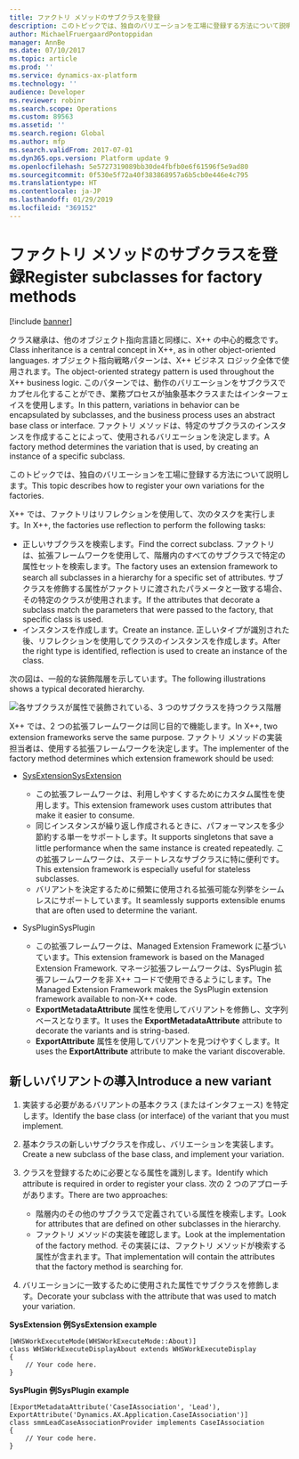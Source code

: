 ```yaml
---
title: ファクトリ メソッドのサブクラスを登録
description: このトピックでは、独自のバリエーションを工場に登録する方法について説明します。
author: MichaelFruergaardPontoppidan
manager: AnnBe
ms.date: 07/10/2017
ms.topic: article
ms.prod: ''
ms.service: dynamics-ax-platform
ms.technology: ''
audience: Developer
ms.reviewer: robinr
ms.search.scope: Operations
ms.custom: 89563
ms.assetid: ''
ms.search.region: Global
ms.author: mfp
ms.search.validFrom: 2017-07-01
ms.dyn365.ops.version: Platform update 9
ms.openlocfilehash: 5e5727319089bb30de4fbfb0e6f61596f5e9ad80
ms.sourcegitcommit: 0f530e5f72a40f383868957a6b5cb0e446e4c795
ms.translationtype: HT
ms.contentlocale: ja-JP
ms.lasthandoff: 01/29/2019
ms.locfileid: "369152"
---
```

# <a name="register-subclasses-for-factory-methods"></a><span data-ttu-id="5bd8c-103">ファクトリ メソッドのサブクラスを登録</span><span class="sxs-lookup"><span data-stu-id="5bd8c-103">Register subclasses for factory methods</span></span>

[!include [banner](../includes/banner.md)]

<span data-ttu-id="5bd8c-104">クラス継承は、他のオブジェクト指向言語と同様に、X++ の中心的概念です。</span><span class="sxs-lookup"><span data-stu-id="5bd8c-104">Class inheritance is a central concept in X++, as in other object-oriented languages.</span></span> <span data-ttu-id="5bd8c-105">オブジェクト指向戦略パターンは、X++ ビジネス ロジック全体で使用されます。</span><span class="sxs-lookup"><span data-stu-id="5bd8c-105">The object-oriented strategy pattern is used throughout the X++ business logic.</span></span> <span data-ttu-id="5bd8c-106">このパターンでは、動作のバリエーションをサブクラスでカプセル化することができ、業務プロセスが抽象基本クラスまたはインターフェイスを使用します。</span><span class="sxs-lookup"><span data-stu-id="5bd8c-106">In this pattern, variations in behavior can be encapsulated by subclasses, and the business process uses an abstract base class or interface.</span></span> <span data-ttu-id="5bd8c-107">ファクトリ メソッドは、特定のサブクラスのインスタンスを作成することによって、使用されるバリエーションを決定します。</span><span class="sxs-lookup"><span data-stu-id="5bd8c-107">A factory method determines the variation that is used, by creating an instance of a specific subclass.</span></span>

<span data-ttu-id="5bd8c-108">このトピックでは、独自のバリエーションを工場に登録する方法について説明します。</span><span class="sxs-lookup"><span data-stu-id="5bd8c-108">This topic describes how to register your own variations for the factories.</span></span>

<span data-ttu-id="5bd8c-109">X++ では、ファクトリはリフレクションを使用して、次のタスクを実行します。</span><span class="sxs-lookup"><span data-stu-id="5bd8c-109">In X++, the factories use reflection to perform the following tasks:</span></span>

+ <span data-ttu-id="5bd8c-110">正しいサブクラスを検索します。</span><span class="sxs-lookup"><span data-stu-id="5bd8c-110">Find the correct subclass.</span></span> <span data-ttu-id="5bd8c-111">ファクトリは、拡張フレームワークを使用して、階層内のすべてのサブクラスで特定の属性セットを検索します。</span><span class="sxs-lookup"><span data-stu-id="5bd8c-111">The factory uses an extension framework to search all subclasses in a hierarchy for a specific set of attributes.</span></span> <span data-ttu-id="5bd8c-112">サブクラスを修飾する属性がファクトリに渡されたパラメータと一致する場合、その特定のクラスが使用されます。</span><span class="sxs-lookup"><span data-stu-id="5bd8c-112">If the attributes that decorate a subclass match the parameters that were passed to the factory, that specific class is used.</span></span>
+ <span data-ttu-id="5bd8c-113">インスタンスを作成します。</span><span class="sxs-lookup"><span data-stu-id="5bd8c-113">Create an instance.</span></span> <span data-ttu-id="5bd8c-114">正しいタイプが識別された後、リフレクションを使用してクラスのインスタンスを作成します。</span><span class="sxs-lookup"><span data-stu-id="5bd8c-114">After the right type is identified, reflection is used to create an instance of the class.</span></span>

<span data-ttu-id="5bd8c-115">次の図は、一般的な装飾階層を示しています。</span><span class="sxs-lookup"><span data-stu-id="5bd8c-115">The following illustrations shows a typical decorated hierarchy.</span></span>

![各サブクラスが属性で装飾されている、3 つのサブクラスを持つクラス階層](media/hierarchy.png)

<span data-ttu-id="5bd8c-117">X++ では、2 つの拡張フレームワークは同じ目的で機能します。</span><span class="sxs-lookup"><span data-stu-id="5bd8c-117">In X++, two extension frameworks serve the same purpose.</span></span> <span data-ttu-id="5bd8c-118">ファクトリ メソッドの実装担当者は、使用する拡張フレームワークを決定します。</span><span class="sxs-lookup"><span data-stu-id="5bd8c-118">The implementer of the factory method determines which extension framework should be used:</span></span>

+ [<span data-ttu-id="5bd8c-119">SysExtension</span><span class="sxs-lookup"><span data-stu-id="5bd8c-119">SysExtension</span></span>](https://blogs.msdn.microsoft.com/mfp/2013/06/12/sysextension-framework-to-the-rescue/)

  - <span data-ttu-id="5bd8c-120">この拡張フレームワークは、利用しやすくするためにカスタム属性を使用します。</span><span class="sxs-lookup"><span data-stu-id="5bd8c-120">This extension framework uses custom attributes that make it easier to consume.</span></span>
  - <span data-ttu-id="5bd8c-121">同じインスタンスが繰り返し作成されるときに、パフォーマンスを多少節約する単一をサポートします。</span><span class="sxs-lookup"><span data-stu-id="5bd8c-121">It supports singletons that save a little performance when the same instance is created repeatedly.</span></span> <span data-ttu-id="5bd8c-122">この拡張フレームワークは、ステートレスなサブクラスに特に便利です。</span><span class="sxs-lookup"><span data-stu-id="5bd8c-122">This extension framework is especially useful for stateless subclasses.</span></span>
  - <span data-ttu-id="5bd8c-123">バリアントを決定するために頻繁に使用される拡張可能な列挙をシームレスにサポートしています。</span><span class="sxs-lookup"><span data-stu-id="5bd8c-123">It seamlessly supports extensible enums that are often used to determine the variant.</span></span>

+ <span data-ttu-id="5bd8c-124">SysPlugin</span><span class="sxs-lookup"><span data-stu-id="5bd8c-124">SysPlugin</span></span>

  - <span data-ttu-id="5bd8c-125">この拡張フレームワークは、Managed Extension Framework に基づいています。</span><span class="sxs-lookup"><span data-stu-id="5bd8c-125">This extension framework is based on the Managed Extension Framework.</span></span> <span data-ttu-id="5bd8c-126">マネージ拡張フレームワークは、SysPlugin 拡張フレームワークを非 X++ コードで使用できるようにします。</span><span class="sxs-lookup"><span data-stu-id="5bd8c-126">The Managed Extension Framework makes the SysPlugin extension framework available to non-X++ code.</span></span>
  - <span data-ttu-id="5bd8c-127">**ExportMetadataAttribute** 属性を使用してバリアントを修飾し、文字列ベースとなります。</span><span class="sxs-lookup"><span data-stu-id="5bd8c-127">It uses the **ExportMetadataAttribute** attribute to decorate the variants and is string-based.</span></span>
  - <span data-ttu-id="5bd8c-128">**ExportAttribute** 属性を使用してバリアントを見つけやすくします。</span><span class="sxs-lookup"><span data-stu-id="5bd8c-128">It uses the **ExportAttribute** attribute to make the variant discoverable.</span></span>

## <a name="introduce-a-new-variant"></a><span data-ttu-id="5bd8c-129">新しいバリアントの導入</span><span class="sxs-lookup"><span data-stu-id="5bd8c-129">Introduce a new variant</span></span>

1. <span data-ttu-id="5bd8c-130">実装する必要があるバリアントの基本クラス (またはインタフェース) を特定します。</span><span class="sxs-lookup"><span data-stu-id="5bd8c-130">Identify the base class (or interface) of the variant that you must implement.</span></span>
2. <span data-ttu-id="5bd8c-131">基本クラスの新しいサブクラスを作成し、バリエーションを実装します。</span><span class="sxs-lookup"><span data-stu-id="5bd8c-131">Create a new subclass of the base class, and implement your variation.</span></span>
3. <span data-ttu-id="5bd8c-132">クラスを登録するために必要となる属性を識別します。</span><span class="sxs-lookup"><span data-stu-id="5bd8c-132">Identify which attribute is required in order to register your class.</span></span> <span data-ttu-id="5bd8c-133">次の 2 つのアプローチがあります。</span><span class="sxs-lookup"><span data-stu-id="5bd8c-133">There are two approaches:</span></span>

    + <span data-ttu-id="5bd8c-134">階層内のその他のサブクラスで定義されている属性を検索します。</span><span class="sxs-lookup"><span data-stu-id="5bd8c-134">Look for attributes that are defined on other subclasses in the hierarchy.</span></span>
    + <span data-ttu-id="5bd8c-135">ファクトリ メソッドの実装を確認します。</span><span class="sxs-lookup"><span data-stu-id="5bd8c-135">Look at the implementation of the factory method.</span></span> <span data-ttu-id="5bd8c-136">その実装には、ファクトリ メソッドが検索する属性が含まれます。</span><span class="sxs-lookup"><span data-stu-id="5bd8c-136">That implementation will contain the attributes that the factory method is searching for.</span></span>

4. <span data-ttu-id="5bd8c-137">バリエーションに一致するために使用された属性でサブクラスを修飾します。</span><span class="sxs-lookup"><span data-stu-id="5bd8c-137">Decorate your subclass with the attribute that was used to match your variation.</span></span>

<span data-ttu-id="5bd8c-138">**SysExtension 例**</span><span class="sxs-lookup"><span data-stu-id="5bd8c-138">**SysExtension example**</span></span>

    [WHSWorkExecuteMode(WHSWorkExecuteMode::About)]
    class WHSWorkExecuteDisplayAbout extends WHSWorkExecuteDisplay
    {
        // Your code here.
    }

<span data-ttu-id="5bd8c-139">**SysPlugin 例**</span><span class="sxs-lookup"><span data-stu-id="5bd8c-139">**SysPlugin example**</span></span>

    [ExportMetadataAttribute('CaseIAssociation', 'Lead'),
    ExportAttribute('Dynamics.AX.Application.CaseIAssociation')]
    class smmLeadCaseAssociationProvider implements CaseIAssociation
    {
        // Your code here.
    }

